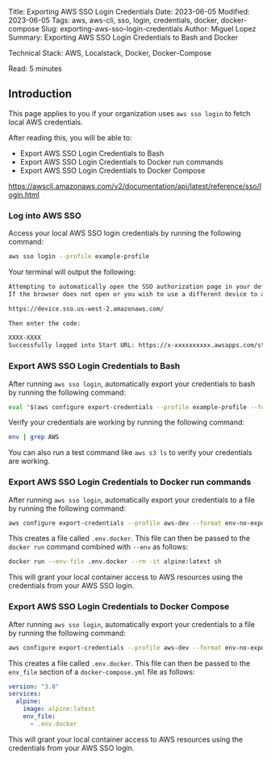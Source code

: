 Title: Exporting AWS SSO Login Credentials
Date: 2023-06-05
Modified: 2023-06-05
Tags: aws, aws-cli, sso, login, credentials, docker, docker-compose 
Slug: exporting-aws-sso-login-credentials
Author: Miguel Lopez
Summary: Exporting AWS SSO Login Credentials to Bash and Docker

Technical Stack: AWS, Localstack, Docker, Docker-Compose

Read: 5 minutes

## Introduction

This page applies to you if your organization uses `aws sso login` to fetch local AWS credentials. 

After reading this, you will be able to:

- Export AWS SSO Login Credentials to Bash
- Export AWS SSO Login Credentials to Docker run commands
- Export AWS SSO Login Credentials to Docker Compose

https://awscli.amazonaws.com/v2/documentation/api/latest/reference/sso/login.html

### Log into AWS SSO

Access your local AWS SSO login credentials by running the following command:

```bash
aws sso login --profile example-profile
```

Your terminal will output the following:
```bash
Attempting to automatically open the SSO authorization page in your default browser.
If the browser does not open or you wish to use a different device to authorize this request, open the following URL:

https://device.sso.us-west-2.amazonaws.com/

Then enter the code:

XXXX-XXXX
Successfully logged into Start URL: https://x-xxxxxxxxxx.awsapps.com/start
```

### Export AWS SSO Login Credentials to Bash

After running `aws sso login`, automatically export your credentials to bash by running the following command:

```bash
eval "$(aws configure export-credentials --profile example-profile --format env)"
```

Verify your credentials are working by running the following command:

```bash
env | grep AWS
```

You can also run a test command like `aws s3 ls` to verify your credentials are working.

### Export AWS SSO Login Credentials to Docker run commands

After running `aws sso login`, automatically export your credentials to a file by running the following command:
```bash
aws configure export-credentials --profile aws-dev --format env-no-export > .env.docker
```

This creates a file called `.env.docker`. This file can then be passed to the `docker run` command combined with `--env` as follows:

```bash
docker run --env-file .env.docker --rm -it alpine:latest sh
```

This will grant your local container access to AWS resources using the credentials from your AWS SSO login.

### Export AWS SSO Login Credentials to Docker Compose

After running `aws sso login`, automatically export your credentials to a file by running the following command:
```bash
aws configure export-credentials --profile aws-dev --format env-no-export > .env.docker
```

This creates a file called `.env.docker`. This file can then be passed to the `env_file` section of a `docker-compose.yml` file as follows:

```yml
version: "3.8"
services:
  alpine:
    image: alpine:latest
    env_file:
      - .env.docker
```

This will grant your local container access to AWS resources using the credentials from your AWS SSO login.